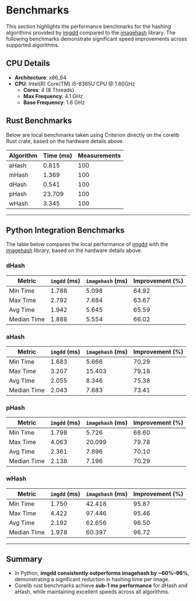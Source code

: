 # Benchmarks

This section highlights the performance benchmarks for the hashing algorithms provided by [imgdd](https://github.com/aastopher/imgdd) compared to the [imagehash](https://github.com/JohannesBuchner/imagehash) library. The following benchmarks demonstrate significant speed improvements across supported algorithms.

## CPU Details

- **Architecture**: x86_64
- **CPU**: Intel(R) Core(TM) i5-8365U CPU @ 1.60GHz
    - **Cores**: 4 (8 Threads)
    - **Max Frequency**: 4.1 GHz
    - **Base Frequency**: 1.6 GHz

## Rust Benchmarks

Below are local benchmarks taken using Criterion directly on the corelib Rust crate, based on the hardware details above.

|Algorithm|Time (ms)|Measurements|
|---|---|---|
|aHash|0.815|100|
|mHash|1.369|100|
|dHash|0.541|100|
|pHash|23.709|100|
|wHash|3.345|100|

---

## Python Integration Benchmarks

The table below compares the local performance of [imgdd](https://github.com/aastopher/imgdd) with the [imagehash](https://github.com/JohannesBuchner/imagehash) library, based on the hardware details above.

### dHash

|Metric|`imgdd` (ms)|`imagehash` (ms)|Improvement (%)|
|---|---|---|---|
|Min Time|1.788|5.098|64.92|
|Max Time|2.792|7.684|63.67|
|Avg Time|1.942|5.645|65.59|
|Median Time|1.888|5.554|66.02|

### aHash

|Metric|`imgdd` (ms)|`imagehash` (ms)|Improvement (%)|
|---|---|---|---|
|Min Time|1.683|5.666|70.29|
|Max Time|3.207|15.403|79.18|
|Avg Time|2.055|8.346|75.38|
|Median Time|2.043|7.683|73.41|

### pHash

|Metric|`imgdd` (ms)|`imagehash` (ms)|Improvement (%)|
|---|---|---|---|
|Min Time|1.798|5.726|68.60|
|Max Time|4.063|20.099|79.78|
|Avg Time|2.361|7.896|70.10|
|Median Time|2.138|7.196|70.29|

### wHash

|Metric|`imgdd` (ms)|`imagehash` (ms)|Improvement (%)|
|---|---|---|---|
|Min Time|1.750|42.418|95.87|
|Max Time|4.422|97.446|95.46|
|Avg Time|2.192|62.656|96.50|
|Median Time|1.978|60.397|96.72|

---

## Summary

- In Python, **imgdd consistently outperforms imagehash by ~60%–96%**, demonstrating a significant reduction in hashing time per image.
- Corelib rust benchmarks achieve **sub-1 ms performance** for dHash and aHash, while maintaining excellent speeds across all algorithms.
